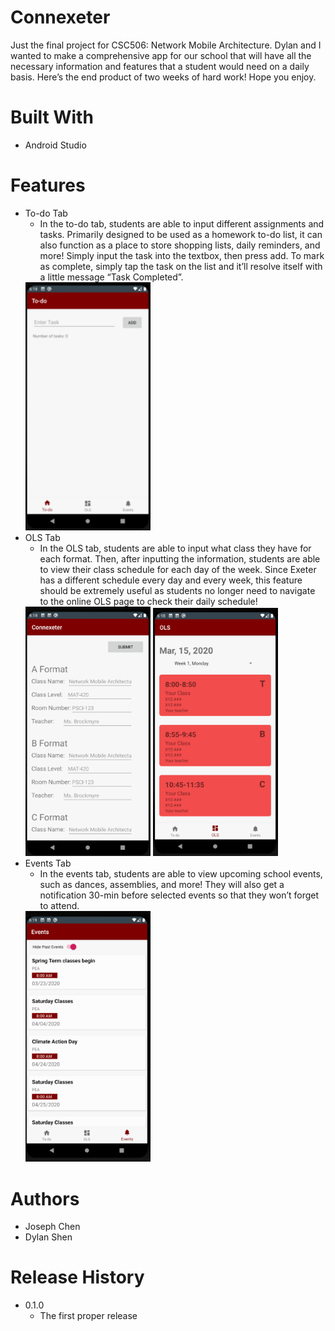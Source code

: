 # Connexeter
Just the final project for CSC506: Network Mobile Architecture. Dylan and I wanted to make a comprehensive app for our school that will have all the necessary information and features that a student would need on a daily basis. Here’s the end product of two weeks of hard work! Hope you enjoy.

# Built With
* Android Studio

# Features
* To-do Tab
	* In the to-do tab, students are able to input different assignments and tasks. Primarily designed to be used as a homework to-do list, it can also function as a place to store shopping lists, daily reminders, and more! Simply input the task into the textbox, then press add. To mark as complete, simply tap the task on the list and it’ll resolve itself with a little message “Task Completed”.
	<img src="https://github.com/josephchen1/Connexeter/blob/master/README%20photos/todo.png" alt="Image of To-Do-Tab" width="200" height="">
* OLS Tab
	* In the OLS tab, students are able to input what class they have for each format. Then, after inputting the information, students are able to view their class schedule for each day of the week. Since Exeter has a different schedule every day and every week, this feature should be extremely useful as students no longer need to navigate to the online OLS page to check their daily schedule!
	<img src="https://github.com/josephchen1/Connexeter/blob/master/README%20photos/olsformat.png" alt="Image of OLS Tab Formatting" width="200" height=""> 
	<img src="https://github.com/josephchen1/Connexeter/blob/master/README%20photos/ols.png" alt="Image of OLS Tab Schedule" width="200" height="">
* Events Tab
	* In the events tab, students are able to view upcoming school events, such as dances, assemblies, and more! They will also get a notification 30-min before selected events so that they won’t forget to attend. 
	<img src="https://github.com/josephchen1/Connexeter/blob/master/README%20photos/events.png" alt="Image of Event-Tab" width="200" height="">

# Authors
* Joseph Chen
* Dylan Shen

# Release History
* 0.1.0
	* The first proper release
